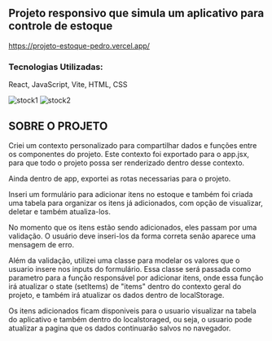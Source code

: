 ## Projeto responsivo que simula um aplicativo para controle de estoque

https://projeto-estoque-pedro.vercel.app/

### Tecnologias Utilizadas:
React, JavaScript, Vite, HTML, CSS

![stock1](https://github.com/pedrogoulart8/projeto-estoque/assets/116767490/d4155999-4c2f-467b-9ec6-ff0a9525e161)
![stock2](https://github.com/pedrogoulart8/projeto-estoque/assets/116767490/42edd092-c00e-4039-ba7e-e3b93a9db78c)

## SOBRE O PROJETO
Criei um contexto personalizado para compartilhar dados e funções entre os componentes do projeto. Este contexto foi exportado para o app.jsx, para que todo o projeto possa ser renderizado dentro desse contexto.

Ainda dentro de app, exportei as rotas necessarias para o projeto.

Inseri um formulário para adicionar itens no estoque e também foi criada uma tabela para organizar os itens já adicionados, com opção de visualizar, deletar e também atualiza-los.

No momento que os itens estão sendo adicionados, eles passam por uma validação. O usuário deve inseri-los da forma correta senão aparece uma mensagem de erro.

Além da validação, utilizei uma classe para modelar os valores que o usuario insere nos inputs do formulário. Essa classe será passada como parametro para a função responsável por adicionar itens, onde essa função irá atualizar o state (setItems) de "items" dentro do contexto geral do projeto, e também irá atualizar os dados dentro de localStorage.

Os itens adicionados ficam disponiveis para o usuario visualizar na tabela do aplicativo e também dentro do localstoraged, ou seja, o usuario pode atualizar a pagina que os dados continuarão salvos no navegador.
